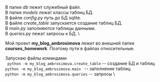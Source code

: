 В папке _db_ лежит служебный файл. \
В папке _models_ лежат классы таблиц БД. \
В файле _config.py_ путь до БД sqlite. \
В файле _create_table_ запускается создание таблиц БД. \
В _main.py_ заполняются таблицы данными. \
В _queries.py_ лежат запросы к БД. \

Мой проект **my_blog_ambrosimova** лежит во внешней папке **courses_homework**. Поэтому пути в файлах относительные. 

Запускаю файлы командами \
`` python -m my_blog_ambrosimova.create_table`` -- создание БД и таблиц \
``python -m my_blog_ambrosimova.main `` -- заполнение таблиц \
``python -m my_blog_ambrosimova.queries`` -- запросы \